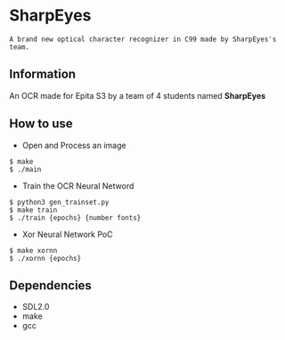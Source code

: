 # SharpEyes
```
A brand new optical character recognizer in C99 made by SharpEyes's team.
```

## Information

An OCR made for Epita S3 by a team of 4 students named __SharpEyes__

## How to use

* Open and Process an image

```
$ make
$ ./main
```

* Train the OCR Neural Netword

```
$ python3 gen_trainset.py
$ make train
$ ./train {epochs} {number fonts}
```

* Xor Neural Network PoC

```
$ make xornn
$ ./xornn {epochs}
```

## Dependencies

* SDL2.0
* make
* gcc
